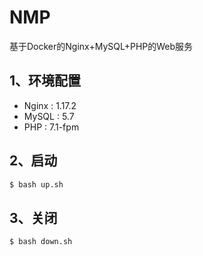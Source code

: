 # NMP

基于Docker的Nginx+MySQL+PHP的Web服务

## 1、环境配置

- Nginx : 1.17.2
- MySQL : 5.7
- PHP : 7.1-fpm

## 2、启动

```bash
$ bash up.sh
```

## 3、关闭

```bash
$ bash down.sh
```
